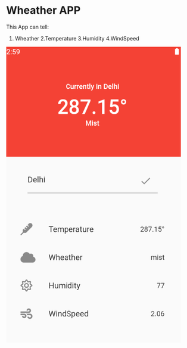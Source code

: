 # Wheather APP
This App can tell:
1. Wheather
2.Temperature
3.Humidity
4.WindSpeed
<img src="app.png">
